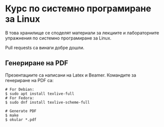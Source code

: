 # Курс по системно програмиране за Linux

В това хранилище се споделят материали за лекциите и лабораторните упражнения по системно програмиране за Linux.

Pull requests са винаги добре дошли.

## Генериране на PDF
Презентациите са написани на Latex и Beamer. Командите за генериране на PDF са:

	# For Debian:
	$ sudo apt install texlive-full
	# For Fedora:
	$ sudo dnf install texlive-scheme-full

	# Generate PDF
	$ make
	$ okular *.pdf
